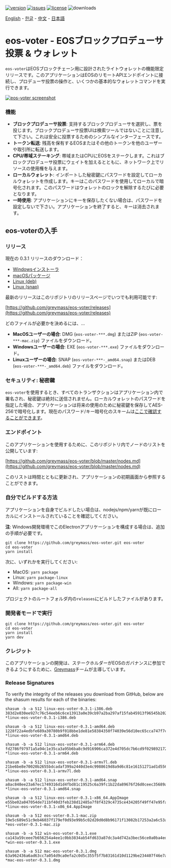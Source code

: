 [![version](https://img.shields.io/github/release/greymass/eos-voter/all.svg)](https://github.com/greymass/eos-voter/releases)
[![issues](https://img.shields.io/github/issues/greymass/eos-voter.svg)](https://github.com/greymass/eos-voter/issues)
[![license](https://img.shields.io/badge/license-MIT-blue.svg)](https://raw.githubusercontent.com/greymass/eos-voter/master/LICENSE)
![downloads](https://img.shields.io/github/downloads/greymass/eos-voter/total.svg)

[English](https://github.com/greymass/eos-voter/blob/master/README.md) - [한글](https://github.com/greymass/eos-voter/blob/master/README.kr.md) - [中文](https://github.com/greymass/eos-voter/blob/master/README.zh.md) - [日本語](https://github.com/greymass/eos-voter/blob/master/README.ja.md)

# eos-voter - EOSブロックプロデューサ投票 & ウォレット

`eos-voter`はEOSブロックチェーン用に設計されたライトウォレットの機能限定リリースです。このアプリケーションはEOSのリモートAPIエンドポイントに接続し、プロデューサ投票の操作と、いくつかの基本的なウォレットコマンドを実行できます。

[![eos-voter screenshot](https://raw.githubusercontent.com/greymass/eos-voter/master/eos-voter.png)](https://raw.githubusercontent.com/greymass/eos-voter/master/eos-voter.png)

### 機能

- **ブロックプロデューサ投票**: 支持するブロックプロデューサを選択し、票を投じます。ブロックプロデューサ投票UIは検索ツールではないことに注意して下さい。これは安全に投票するためのシンプルなインターフェースです。
- **トークン転送**: 残高を保有するEOSまたはその他のトークンを他のユーザーや取引所に転送します。
- **CPU/帯域ステーキング**: 帯域またはCPUにEOSをステークします。これはブロックプロデューサ投票にウェイトを加えるとともに、ネットワーク上でリソースの使用権を与えます。
- **ローカルウォレット**: インポートした秘密鍵にパスワードを設定してローカルウォレットを作成します。キーはこのパスワードを使用してローカルで暗号化されます。このパスワードはウォレットのロックを解除するたびに必要となります。
- **一時使用**: アプリケーションにキーを保存したくない場合は、パスワードを設定しないで下さい。アプリケーションを終了すると、キーは消去されます。

## eos-voterの入手

### リリース

現在の 0.3.1 リリースのダウンロード：

- [Windowsインストーラ](https://github.com/greymass/eos-voter/releases/download/v0.3.1/win-eos-voter-0.3.1.exe)
- [macOSパッケージ](https://github.com/greymass/eos-voter/releases/download/v0.3.1/mac-eos-voter-0.3.1.dmg)
- [Linux (deb)](https://github.com/greymass/eos-voter/releases/download/v0.3.1/linux-eos-voter-0.3.1-amd64.deb)
- [Linux (snap)](https://github.com/greymass/eos-voter/releases/download/v0.3.1/linux-eos-voter-0.3.1-amd64.snap)

最新のリリースはこのリポジトリのリリースページでいつでも利用可能です:

[https://github.com/greymass/eos-voter/releases](https://github.com/greymass/eos-voter/releases)

どのファイルが必要かを決めるには、...

- **MacOSユーザーの場合**: DMG (`eos-voter-***.dmg`) またはZIP (`eos-voter-***-mac.zip`) ファイルをダウンロード。
- **Windowsユーザーの場合**: EXE (`eos-voter-***.exe`) ファイルをダウンロード。
- **Linuxユーザーの場合**: SNAP (`eos-voter-***-_amd64.snap`) またはDEB (`eos-voter-***-_amd64.deb`) ファイルをダウンロード。

### セキュリティ: 秘密鍵

`eos-voter`を使用するとき、すべてのトランザクションはアプリケーション内で署名され、秘密鍵は絶対に送信されません。ローカルウォレットのパスワードを指定した場合、アプリケーションは将来の使用のために秘密鍵を保存してAES-256で暗号化します。現在のパスワード/キー暗号化のスキームは[ここで確認することができます](https://github.com/aaroncox/eos-voter/blob/master/app/shared/actions/wallet.js#L71-L86)。

### エンドポイント

このアプリケーションを使用するために、このリポジトリ内でノードのリストを公開しています:

[https://github.com/greymass/eos-voter/blob/master/nodes.md](https://github.com/greymass/eos-voter/blob/master/nodes.md)

このリストは時間とともに更新され、アプリケーションの初期画面から参照することができます。

### 自分でビルドする方法

アプリケーションを自身でビルドしたい場合は、nodejs/npm/yarnが既にローカルにインストールされていることを確認してください。

**注**: Windows開発環境でこのElectronアプリケーションを構成する場合は、追加の手順が必要です。

```
git clone https://github.com/greymass/eos-voter.git eos-voter
cd eos-voter
yarn install
```

次に、いずれかを実行してください:

- MacOS: `yarn package`
- Linux: `yarn package-linux`
- Windows: `yarn package-win`
- All: `yarn package-all`

プロジェクトのルートフォルダ内の`releases`にビルドしたファイルがあります。

### 開発者モードで実行

```
git clone https://github.com/greymass/eos-voter.git eos-voter
cd eos-voter
yarn install
yarn dev
```

### クレジット

このアプリケーションの開発は、ステークホルダーがEOSのガバナンスに参加できるようにするために、[Greymass](https://greymass.com)チームが主導しています。

### Release Signatures

To verify the integrity of the releases you download from GitHub, below are the shasum results for each of the binaries:

```
shasum -b -a 512 linux-eos-voter-0.3.1-i386.deb
383d2e030ee927c76c54eeb6c6ce13913a0e39cb97a2ba297af15fab45913f96545b2025b986115d01a8ecab14e964749370990789e68ccdb19a6c5210933f5d *linux-eos-voter-0.3.1-i386.deb

shasum -b -a 512 linux-eos-voter-0.3.1-amd64.deb
1228f22a4edbfe689a30780b9f018bbe1de81e58384350f74039e56d10ec65cca747f7c91971df43d1fe92365fc7f38ebeceafb3b2bee750c267a021564ab6c0 *linux-eos-voter-0.3.1-amd64.deb

shasum -b -a 512 linux-eos-voter-0.3.1-arm64.deb
fd2786f97971a5a94c1e35ca3a95b6ba8c9d916906ca372e4d705dc7b6cd9f0298921725a6df3e6348cb31efc321bb5578086f8f7171a9af15b6dc0045ae59fd *linux-eos-voter-0.3.1-arm64.deb

shasum -b -a 512 linux-eos-voter-0.3.1-armv7l.deb
21be6be8e70020b2655bdcadaf399a2440d3e4c9988619d8a9d6c81e16151271ad1d5568452a219d02f2e9ff196e79e349f7ec876be0570e424165e3b0cc3c5d *linux-eos-voter-0.3.1-armv7l.deb

shasum -b -a 512 linux-eos-voter-0.3.1-amd64.snap
a8ac848ee23a67ec1749316d1d4fbd81c19525c6a39fc1b22da89676f26d0ceec35689ae3b6feaccec5e6e515466d8b087ede1c057d4b01fb97295faeff80dd4 *linux-eos-voter-0.3.1-amd64.snap

shasum -b -a 512 linux-eos-voter-0.3.1-x86_64.AppImage
e55be02a047054de711bf40d3feb238d12485a7f8f4329c4735ce434205f49ff47e95fa0ed32d42a7ee16bb3db7f8f1602530ecb5ef009331af2d91016ae79d8 *linux-eos-voter-0.3.1-x86_64.AppImage

shasum -b -a 512 eos-voter-0.3.1-mac.zip
19e5c689e51c9eb46037f179ef0d93e99b5c02d20d0d8b96171f13082b17253a2a6c53ad759d55807e8546e18f1fe90ace6b84d7ee98e157ccf5e858c1210f4d *eos-voter-0.3.1-mac.zip

shasum -b -a 512 win-eos-voter-0.3.1.exe
ca143a59ceee7b656254a4ee1c0bb3834ab54fd633a87dc3a4d742a3bec56ce0a0ba4ed4384e2c8571d36075acda6ef4cdf47df4e490efe798b8a95345aa1bd8 *win-eos-voter-0.3.1.exe

shasum -b -a 512 mac-eos-voter-0.3.1.dmg
63a962436a6ad63cc7a054d9ca0efa2c0d5c355f5f7b83161d10d1129be234407f46e7a96bcd8bfd107a8b7b05ccb8f0e95457ac38e3b6060985868d4457fdb7 *mac-eos-voter-0.3.1.dmg
```
